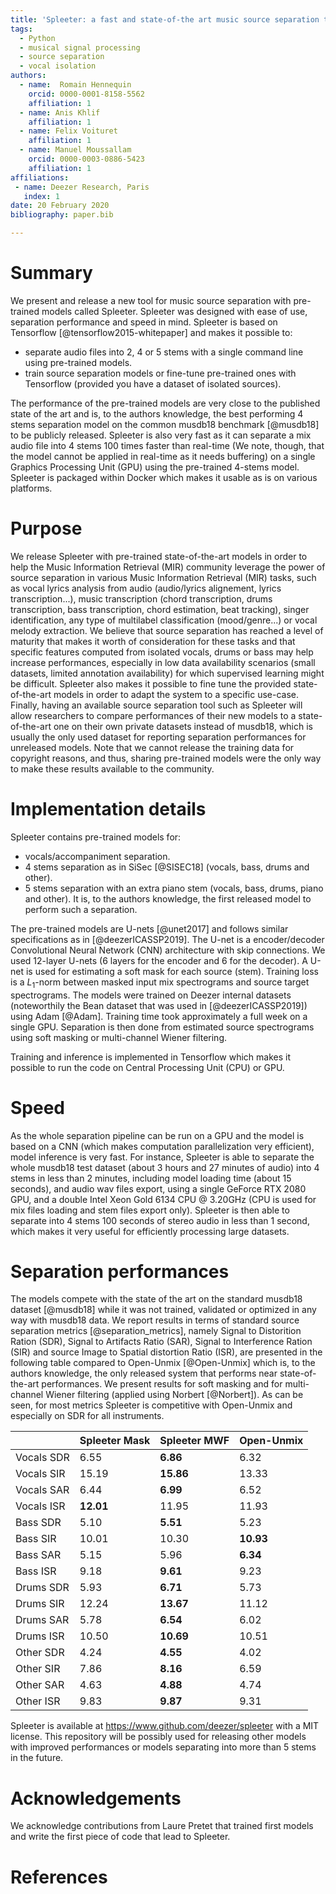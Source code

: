 ```yaml
---
title: 'Spleeter: a fast and state-of-the art music source separation tool with pre-trained models'
tags:
  - Python
  - musical signal processing
  - source separation
  - vocal isolation
authors:
  - name:  Romain Hennequin
    orcid: 0000-0001-8158-5562
    affiliation: 1
  - name: Anis Khlif
    affiliation: 1
  - name: Felix Voituret
    affiliation: 1
  - name: Manuel Moussallam
    orcid: 0000-0003-0886-5423
    affiliation: 1
affiliations:
 - name: Deezer Research, Paris
   index: 1
date: 20 February 2020
bibliography: paper.bib

---
```


# Summary

We present and release a new tool for music source separation with pre-trained models called Spleeter. Spleeter was designed with ease of use, separation performance and speed in mind. Spleeter is based on Tensorflow [@tensorflow2015-whitepaper] and makes it possible to:

* separate audio files into $2$, $4$ or $5$ stems with a single command line using pre-trained models.
* train source separation models or fine-tune pre-trained ones with Tensorflow (provided you have a dataset of isolated sources).

The performance of the pre-trained models are very close to the published state of the art and is, to the authors knowledge, the best performing $4$ stems separation model on the common musdb18 benchmark [@musdb18] to be publicly released. Spleeter is also very fast as it can separate a mix audio file into $4$ stems $100$ times faster than real-time (We note, though, that the model cannot be applied in real-time as it needs buffering) on a single Graphics Processing Unit (GPU) using the pre-trained $4$-stems model. Spleeter is packaged within Docker which makes it usable as is on various platforms.


# Purpose
We release Spleeter with pre-trained state-of-the-art models in order to help the Music Information Retrieval (MIR) community leverage the power of source separation in various Music Information Retrieval (MIR) tasks, such as vocal lyrics analysis from audio (audio/lyrics alignement, lyrics transcription...), music transcription (chord transcription, drums transcription, bass transcription, chord estimation, beat tracking), singer identification, any type of multilabel classification (mood/genre...) or vocal melody extraction.
We believe that source separation has reached a level of maturity that makes it worth of consideration for these tasks and that specific features computed from isolated vocals, drums or bass may help increase performances, especially in low data availability scenarios (small datasets, limited annotation availability) for which supervised learning might be difficult.
Spleeter also makes it possible to fine tune the provided state-of-the-art models in order to adapt the system to a specific use-case.
Finally, having an available source separation tool such as Spleeter will allow researchers to compare performances of their new models to a state-of-the-art one on their own private datasets instead of musdb18, which is usually the only used dataset for reporting separation performances for unreleased models.
Note that we cannot release the training data for copyright reasons, and thus, sharing pre-trained models were the only way to make these results available to the community.


# Implementation details
Spleeter contains pre-trained models for:

  * vocals/accompaniment separation.
  * $4$ stems separation as in SiSec [@SISEC18]  (vocals, bass, drums and other).
  * $5$ stems separation with an extra piano stem (vocals, bass, drums, piano and other). It is, to the authors knowledge, the first released model to perform such a separation.

The pre-trained models are U-nets [@unet2017] and follows similar specifications as in [@deezerICASSP2019]. The U-net is a encoder/decoder Convolutional Neural Network (CNN) architecture with skip connections. We used $12$-layer U-nets ($6$ layers for the encoder and $6$ for the decoder). A U-net is used for estimating a soft mask for each source (stem). Training loss is a $L_1$-norm between masked input mix spectrograms and source target spectrograms. The models were trained on Deezer internal datasets (noteworthily the Bean dataset that was used in [@deezerICASSP2019]) using Adam [@Adam]. Training time took approximately a full week on a single GPU. Separation is then done from estimated source spectrograms using soft masking or multi-channel Wiener filtering.

Training and inference is implemented in Tensorflow which makes it possible to run the code on Central Processing Unit (CPU) or GPU.



# Speed
As the whole separation pipeline can be run on a GPU and the model is based on a CNN (which makes computation parallelization very efficient), model inference is very fast. For instance, Spleeter is able to separate the whole musdb18 test dataset (about $3$ hours and $27$ minutes of audio) into $4$ stems in less than $2$ minutes, including model loading time (about $15$ seconds), and audio wav files export, using a single GeForce RTX 2080 GPU, and a double Intel Xeon Gold 6134 CPU @ 3.20GHz (CPU is used for mix files loading and stem files export only). Spleeter is then able to separate into $4$ stems $100$ seconds of stereo audio in less than $1$ second, which makes it very useful for efficiently processing large datasets.


# Separation performances
The models compete with the state of the art on the standard musdb18  dataset [@musdb18] while it was not trained, validated or optimized in any way with musdb18 data. We report results in terms of standard source separation metrics [@separation_metrics], namely Signal to Distorition Ration (SDR), Signal to Artifacts Ratio (SAR), Signal to Interference Ration (SIR) and source Image to Spatial distortion Ratio (ISR), are presented in the following table compared to Open-Unmix [@Open-Unmix] which is, to the authors knowledge, the only released system that performs near state-of-the-art performances.
We present results for soft masking and for multi-channel Wiener filtering (applied using Norbert [@Norbert]). As can be seen, for most metrics Spleeter is competitive with Open-Unmix and especially on SDR for all instruments.


|           |Spleeter Mask  |Spleeter MWF   |Open-Unmix |
|-----------|---------------|---------------|-----------|
| Vocals SDR|6.55           |**6.86**       |6.32       |
| Vocals SIR|15.19          |**15.86**      |13.33      |
| Vocals SAR|6.44           |**6.99**       |6.52       |
| Vocals ISR|**12.01**      |11.95          |11.93      |
| Bass SDR  |5.10           |**5.51**       |5.23       |
| Bass SIR  |10.01          |10.30          |**10.93**  |
| Bass SAR  |5.15           |5.96           |**6.34**   |
| Bass ISR  |9.18           |**9.61**       |9.23       |
| Drums SDR |5.93           |**6.71**       |5.73       |
| Drums SIR |12.24          |**13.67**      |11.12      |
| Drums SAR |5.78           |**6.54**       |6.02       |
| Drums ISR |10.50          |**10.69**      |10.51      |
| Other SDR |4.24           |**4.55**       |4.02       |
| Other SIR |7.86           |**8.16**       |6.59       |
| Other SAR |4.63           |**4.88**       |4.74       |
| Other ISR |9.83           |**9.87**       |9.31       |


Spleeter is available at <https://www.github.com/deezer/spleeter> with a MIT license. This repository will be possibly used for releasing other models with improved performances or models separating into more than $5$ stems in the future.


# Acknowledgements

We acknowledge contributions from Laure Pretet that trained first models and write the first piece of code that lead to Spleeter.

# References
